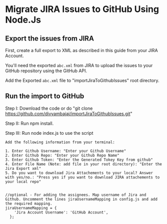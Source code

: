 # Migrate JIRA Issues to GitHub Using Node.Js

## Export the issues from JIRA

First, create a full export to XML as described in this guide from your JIRA Account.

You'll need the exported `abc.xml` from JIRA to upload the issues to your GitHub repository using the GitHub API.

Add the Exported `abc.xml` file to "importJiraToGithubIssues" root directory.

## Run the import to GitHub

Step I: Download the code or do "git clone https://github.com/divyambajaj/importJiraToGithubIssues.git"

Step II: Run npm install.

Step III: Run node index.js to use the script

```
Add the following information from your terminal:

1. Enter Github Username: "Enter your Github Username"
2. Enter Github Repo: "Enter your Github Repo Name"
3. Enter Github Token: "Enter the Generated Tokey Key from github"
4. Enter File Name (Note: add file in your root directory): "Enter the Jira Export xml"
5. Do you want to download Jira Attachements to your local? Answer with yes/no.: "Press yes if you want to download JIRA attachements to your local repo"


//optional - For adding the assignees. Map username of Jira and Github. Uncomment the lines jiraUsernameMapping in config.js and add the required mapping.
jiraUsernameMapping = {
    'Jira Account Username': 'GitHub Account',
  };
  
```

